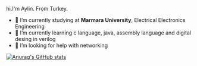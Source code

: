 hi.I'm Aylin. From Turkey.
- 🔭 I’m currently studying at **Marmara University**, Electrical Electronics Engineering
- 🌱 I’m currently learning c language, java, assembly language and digital desing in verilog
- 🤔 I’m looking for help with networking




[![Anurag's GitHub stats](https://github-readme-stats.vercel.app/api?username=aylinxd)](https://github.com/anuraghazra/github-readme-stats)
